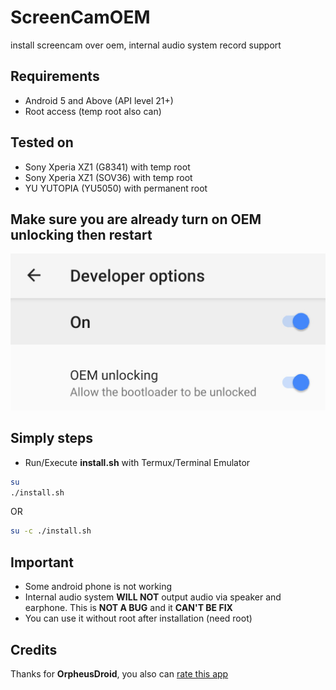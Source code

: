 # ScreenCamOEM
install screencam over oem, internal audio system record support

## Requirements
- Android 5 and Above (API level 21+)
- Root access (temp root also can)

## Tested on
- Sony Xperia XZ1 (G8341) with temp root
- Sony Xperia XZ1 (SOV36) with temp root
- YU YUTOPIA (YU5050) with permanent root

## Make sure you are already turn on OEM unlocking then restart
![....](/assets/oemunlock.jpg)

## Simply steps
- Run/Execute **install.sh** with Termux/Terminal Emulator
```sh
su
./install.sh
```
OR
```sh
su -c ./install.sh
```

## Important
- Some android phone is not working
- Internal audio system **WILL NOT** output audio via speaker and earphone. This is **NOT A BUG** and it **CAN'T BE FIX**
- You can use it without root after installation (need root)

## Credits
Thanks for **OrpheusDroid**,
you also can [rate this app](https://play.google.com/store/apps/details?id=com.orpheusdroid.screenrecorder)
